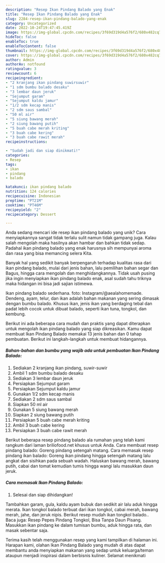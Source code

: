 ```yaml
---
description: "Resep Ikan Pindang Balado yang Enak"
title: "Resep Ikan Pindang Balado yang Enak"
slug: 2284-resep-ikan-pindang-balado-yang-enak
category: Uncategorized
date: 2022-10-24T19:47:45.419Z
image: https://img-global.cpcdn.com/recipes/3f69d319d4a576f2/680x482cq70/ikan-pindang-balado-foto-resep-utama.jpg
hideToc: false
enableToc: true
enableTocContent: false
thumbnail: https://img-global.cpcdn.com/recipes/3f69d319d4a576f2/680x482cq70/ikan-pindang-balado-foto-resep-utama.jpg
cover: https://img-global.cpcdn.com/recipes/3f69d319d4a576f2/680x482cq70/ikan-pindang-balado-foto-resep-utama.jpg
author: Admin
authorAv: notfound
ratingvalue: 3
reviewcount: 6
recipeingredient:
- "2 kranjang ikan pindang suwirsuwir"
- "1 sdm bumbu balado desaku"
- "3 lembar daun jeruk"
- "Sejumput garam"
- "Sejumput kaldu jamur"
- "1/2 sdm kecap manis"
- "2 sdm saus sambal"
- "50 ml air"
- "5 siung bawang merah"
- "2 siung bawang putih"
- "5 buah cabe merah kriting"
- "3 buah cabe kering"
- "3 buah cabe rawit merah"
recipeinstructions:

- "Sudah jadi dan siap dinikmati!"
categories:
- Resep
tags:
- ikan
- pindang
- balado

katakunci: ikan pindang balado 
nutrition: 124 calories
recipecuisine: Indonesian
preptime: "PT21M"
cooktime: "PT46M"
recipeyield: "2"
recipecategory: Dessert

---
```





Anda sedang mencari ide resep ikan pindang balado yang unik? Cara menyiapkannya sangat tidak terlalu sulit namun tidak gampang juga. Kalau salah mengolah maka hasilnya akan hambar dan bahkan tidak sedap. Padahal ikan pindang balado yang enak harusnya sih mempunyai aroma dan rasa yang bisa memancing selera Kita.





Banyak hal yang sedikit banyak berpengaruh terhadap kualitas rasa dari ikan pindang balado, mulai dari jenis bahan, lalu pemilihan bahan segar dan Bagus, hingga cara mengolah dan menghidangkannya. Tidak usah pusing jika ingin menyiapkan ikan pindang balado enak,      asal sudah tahu triknya maka hidangan ini bisa jadi sajian istimewa.














Ikan pindang balado sederhana. foto: Instagram/@aealahomemade. Dendeng, ayam, telur, dan ikan adalah bahan makanan yang sering dimasak dengan bumbu balado. Khusus ikan, jenis ikan yang berdaging tebal dan padat lebih cocok untuk dibuat balado, seperti ikan tuna, tongkol, dan kembung.






Berikut ini ada beberapa cara mudah dan praktis yang dapat diterapkan untuk mengolah ikan pindang balado yang siap dikreasikan. Kamu dapat membuat Ikan Pindang Balado memakai 13 jenis bahan dan 0 tahap pembuatan. Berikut ini langkah-langkah untuk membuat hidangannya.

<!--inarticleads1-->

##### Bahan-bahan dan bumbu yang wajib ada untuk pembuatan Ikan Pindang Balado:

1. Sediakan 2 kranjang ikan pindang, suwir-suwir
1. Ambil 1 sdm bumbu balado desaku
1. Sediakan 3 lembar daun jeruk
1. Persiapkan Sejumput garam
1. Persiapkan Sejumput kaldu jamur
1. Gunakan 1/2 sdm kecap manis
1. Sediakan 2 sdm saus sambal
1. Siapkan 50 ml air
1. Gunakan 5 siung bawang merah
1. Siapkan 2 siung bawang putih
1. Persiapkan 5 buah cabe merah kriting
1. Ambil 3 buah cabe kering
1. Persiapkan 3 buah cabe rawit merah


Berikut beberapa resep pindang balado ala rumahan yang telah kami rangkum dari laman briliofood.net khusus untuk Anda. Cara membuat resep pindang balado: Goreng pindang setengah matang. Cara memasak resep pindang ikan balado: Goreng ikan pindang hingga setengah matang lalu angkat dan sisihkan pada sebuah wadah. Haluskan bawang merah, bawang putih, cabai dan tomat kemudian tumis hingga wangi lalu masukkan daun jeruk. 

<!--inarticleads2-->

##### Cara memasak Ikan Pindang Balado:


1. Selesai dan siap dihidangkan!

Tambahkan garam, gula, kaldu ayam bubuk dan sedikit air lalu aduk hingga merata. Ikan tongkol balado terbuat dari ikan tongkol, cabai merah, bawang merah, jahe, dan jeruk nipis. Berikut resep mudah ikan tongkol balado.. Baca juga: Resep Pepes Pindang Tongkol, Bisa Tanpa Daun Pisang. Masukkan ikan pindang ke dalam tumisan bumbu, aduk hingga rata, dan masak sebentar saja. 

Terima kasih telah menggunakan resep yang kami tampilkan di halaman ini. Harapan kami, olahan Ikan Pindang Balado yang mudah di atas dapat membantu anda menyiapkan makanan yang sedap untuk keluarga/teman ataupun menjadi inspirasi dalam berbisnis kuliner. Selamat menikmati
